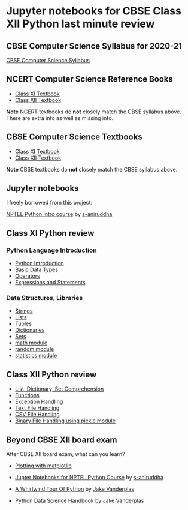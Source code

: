 # Jupyter notebooks for CBSE Class XII Python last minute review

## CBSE Computer Science Syllabus for 2020-21

[CBSE Computer Science Syllabus](http://cbseacademic.nic.in/web_material/CurriculumMain21/revisedsyllabi/SrSecondary/REVISEDComputer_Science_Sr.Sec_2020-21.pdf)

## NCERT Computer Science Reference Books

* [Class XI Textbook](https://ncert.nic.in/textbook.php?kecs1=0-11)
* [Class XII Textbook](https://ncert.nic.in/textbook.php?lecs1=0-13)

**Note** NCERT textbooks do **not** closely match the CBSE syllabus above. There are extra info as well as missing info.


## CBSE Computer Science Textbooks

* [Class XI Textbook](http://cbseacademic.nic.in/web_material/doc/cs/1_Computer-Science-Python-Book-Class-XI.pdf)
* [Class XII Textbook](http://cbseacademic.nic.in/web_material/doc/cs/2_Computer_Science_Python_ClassXII.pdf)

**Note** CBSE textbooks do **not** closely match the CBSE syllabus above.

## Jupyter notebooks

I freely borrowed from this project:

[NPTEL Python Intro course](https://github.com/s-aniruddha/Programming-Data-Structures-and-Algorithms-Using-Python-NPTEL)
by [s-aniruddha](https://github.com/s-aniruddha)

## Class XI Python review

### Python Language Introduction

* [Python Introduction](python_introduction.ipynb)
* [Basic Data Types](basic_data_types.ipynb)
* [Operators](operators.ipynb)
* [Expressions and Statements](expressions_and_statements.ipynb)

### Data Structures, Libraries

* [Strings](string.ipynb)
* [Lists](list.ipynb)
* [Tuples](tuple.ipynb)
* [Dictionaries](dictionary.ipynb)
* [Sets](set.ipynb)
* [math module](math_module.ipynb)
* [random module](random_module.ipynb)
* [statistics module](statistics_module.ipynb)

## Class XII Python review

* [List, Dictionary, Set Comprehension](list_dict_set_comprehension.ipynb)
* [Functions](functions.ipynb)
* [Exception Handling](exception_handling.ipynb)
* [Text File Handling](text_file_handling.ipynb)
* [CSV File Handling](csv_file_handling.ipynb)
* [Binary File Handling using pickle module](pickle.ipynb)


## Beyond CBSE XII board exam

After CBSE XII board exam, what can you learn?

* [Plotting with matplotlib](matplotlib_introduction.ipynb)

* [Jupter Notebooks for NPTEL Python Course](https://github.com/s-aniruddha/Programming-Data-Structures-and-Algorithms-Using-Python-NPTEL) by [s-aniruddha](https://github.com/s-aniruddha)

* [A Whirlwind Tour Of Python](https://github.com/jakevdp/WhirlwindTourOfPython)
by [Jake Vanderplas](https://github.com/jakevdp)

* [Python Data Science Handbook](https://github.com/jakevdp/PythonDataScienceHandbook) by [Jake Vanderplas](https://github.com/jakevdp)
